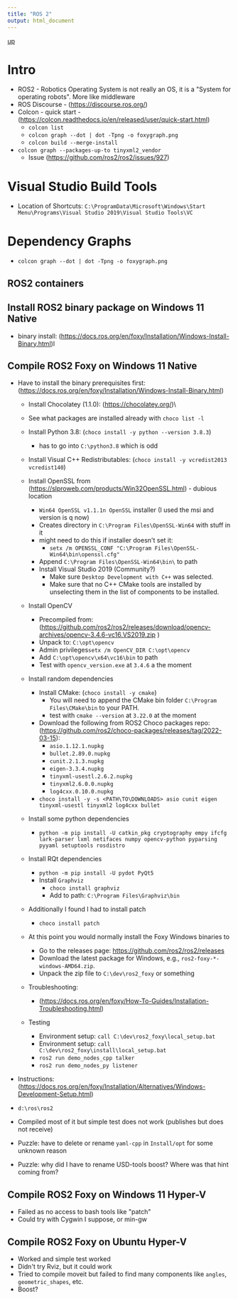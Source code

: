```yaml
---
title: "ROS 2"
output: html_document
---
```

[up](https://mikewise2718.github.io/markdowndocs/)

# Intro
- ROS2  - Robotics Operating System is not really an OS, it is a "System for operating robots". More like middleware
- ROS Discourse - (https://discourse.ros.org/)
- Colcon - quick start - (https://colcon.readthedocs.io/en/released/user/quick-start.html)
  - `colcon list`
  - `colcon graph --dot | dot -Tpng -o foxygraph.png`
  - `colcon build --merge-install`
 - `colcon graph --packages-up-to tinyxml2_vendor`
      - Issue (https://github.com/ros2/ros2/issues/927)

# Visual Studio Build Tools
- Location of Shortcuts: `C:\ProgramData\Microsoft\Windows\Start Menu\Programs\Visual Studio 2019\Visual Studio Tools\VC`

# Dependency Graphs
  - `colcon graph --dot | dot -Tpng -o foxygraph.png`

## ROS2 containers

## Install ROS2 binary package on Windows 11 Native
- binary install: (https://docs.ros.org/en/foxy/Installation/Windows-Install-Binary.html)l


## Compile ROS2 Foxy on Windows 11 Native
- Have to install the binary prerequisites first: (https://docs.ros.org/en/foxy/Installation/Windows-Install-Binary.html)
   - Install Chocolatey (1.1.0): (https://chocolatey.org/)\
    - See what packages are installed already with `choco list -l`
   - Install Python 3.8: (`choco install -y python --version 3.8.3`)
      - has to go into `C:\python3.8` which is odd
   - Install Visual C++ Redistributables: (`choco install -y vcredist2013 vcredist140`)
   - Install OpenSSL from (https://slproweb.com/products/Win32OpenSSL.html) - dubious location
     - `Win64 OpenSSL v1.1.1n OpenSSL` installer (I used the msi and version is q now)
     - Creates directory in `C:\Program Files\OpenSSL-Win64` with stuff in it
     - might need to do this if installer doesn't set it:
        - `setx /m OPENSSL_CONF "C:\Program Files\OpenSSL-Win64\bin\openssl.cfg"`
     - Append `C:\Program Files\OpenSSL-Win64\bin\` to path
     - Install Visual Studio 2019 (Community?)
       - Make sure `Desktop Development with C++` was selected.
       - Make sure that no C++ CMake tools are installed by unselecting them in the list of components to be installed.
    - Install OpenCV
       - Precompiled from: (https://github.com/ros2/ros2/releases/download/opencv-archives/opencv-3.4.6-vc16.VS2019.zip )
       - Unpack to: `C:\opt\opencv`
       - Admin privileges`setx /m OpenCV_DIR C:\opt\opencv`
       - Add `C:\opt\opencv\x64\vc16\bin` to path
       - Test with `opencv_version.exe` at `3.4.6` a the moment
    - Install random dependencies
       - Install CMake: (`choco install -y cmake`)
          - You will need to append the CMake bin folder `C:\Program Files\CMake\bin` to your PATH.
          - test with `cmake --version` at `3.22.0` at the moment
       - Download the following from ROS2 Choco packages repo: (https://github.com/ros2/choco-packages/releases/tag/2022-03-15):
            - `asio.1.12.1.nupkg`
            - `bullet.2.89.0.nupkg`
            - `cunit.2.1.3.nupkg`
            - `eigen-3.3.4.nupkg`
            - `tinyxml-usestl.2.6.2.nupkg`
            - `tinyxml2.6.0.0.nupkg`
            - `log4cxx.0.10.0.nupkg`
        - `choco install -y -s <PATH\TO\DOWNLOADS> asio cunit eigen tinyxml-usestl tinyxml2 log4cxx bullet`
    - Install some python dependencies
      - `python -m pip install -U catkin_pkg cryptography empy ifcfg lark-parser lxml netifaces numpy opencv-python pyparsing pyyaml setuptools rosdistro`
    - Install RQt dependencies
      - `python -m pip install -U pydot PyQt5`
      - Install `Graphviz`
         - `choco install graphviz`
         -  Add to path: `C:\Program Files\Graphviz\bin`

    - Additionally I found I had to install patch
      - `choco install patch`

    - At this point you would normally install the Foxy Windows binaries to
         - Go to the releases page: https://github.com/ros2/ros2/releases
         - Download the latest package for Windows, e.g., `ros2-foxy-*-windows-AMD64.zip`.
         - Unpack the zip file to `C:\dev\ros2_foxy` or something

    - Troubleshooting:
      - (https://docs.ros.org/en/foxy/How-To-Guides/Installation-Troubleshooting.html)

    - Testing
        - Environment setup: `call C:\dev\ros2_foxy\local_setup.bat`
        - Environment setup: `call C:\dev\ros2_foxy\install\local_setup.bat`
        - `ros2 run demo_nodes_cpp talker`
        - `ros2 run demo_nodes_py listener`

- Instructions: (https://docs.ros.org/en/foxy/Installation/Alternatives/Windows-Development-Setup.html)
- `d:\ros\ros2`
- Compiled most of it but simple test does not work (publishes but does not receive)
- Puzzle: have to delete or rename `yaml-cpp` in `Install/opt` for some unknown reason
- Puzzle: why did I have to rename USD-tools boost? Where was that hint coming from?


## Compile ROS2 Foxy on Windows 11 Hyper-V
- Failed as no access to bash tools like "patch"
- Could try with Cygwin I suppose, or min-gw


## Compile ROS2 Foxy on Ubuntu Hyper-V
- Worked and simple test worked
- Didn't try Rviz, but it could work
- Tried to compile moveit but failed to find many components like `angles`, `geometric_shapes`, etc.
- Boost?